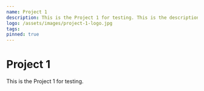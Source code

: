 ```yaml
---
name: Project 1
description: This is the Project 1 for testing. This is the description of the project.
logo: /assets/images/project-1-logo.jpg
tags: 
pinned: true
---
```


# Project 1

This is the Project 1 for testing.